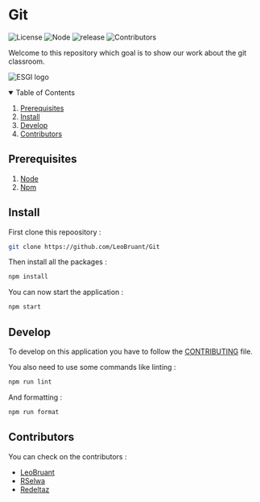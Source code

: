 # Git

![License](https://img.shields.io/badge/license-MIT-orange.svg)
![Node](https://img.shields.io/badge/Node-npm-green.svg)
![release](https://img.shields.io/badge/release-v1.5.0-blue.svg)
![Contributors](https://img.shields.io/badge/contributors-3-red.svg)

Welcome to this repository which goal is to show our work about the git classroom.

![ESGI logo](https://carrieres.open.global/sites/open-rh/files/esgi.png)

<!-- TABLE OF CONTENTS -->
<details open="open">
  <summary>Table of Contents</summary>
  <ol>
    <li>
      <a href="#Prerequisites">Prerequisites</a>
    </li>
    <li>
      <a href="#Install">Install</a>
    </li>
    <li>
      <a href="#Develop">Develop</a>
    </li>
    <li>
      <a href="#Contributors">Contributors</a>
    </li>
  </ol>
</details>

## Prerequisites
1. [Node](https://nodejs.org/en/)
2. [Npm](https://www.npmjs.com/)


## Install
First clone this repoository :
```sh
git clone https://github.com/LeoBruant/Git
```

Then install all the packages : 
```sh
npm install
```

You can now start the application :
```sh
npm start
```

## Develop
To develop on this application you have to follow the [CONTRIBUTING](./.github/CONTRIBUTING.md) file.

You also need to use some commands like linting :
```sh
npm run lint
```

And formatting :
```sh
npm run format
```

## Contributors

You can check on the contributors :

- [LeoBruant](https://github.com/LeoBruant)
- [RSelwa](https://github.com/RSelwa)
- [Redeltaz](https://github.com/Redeltaz)
